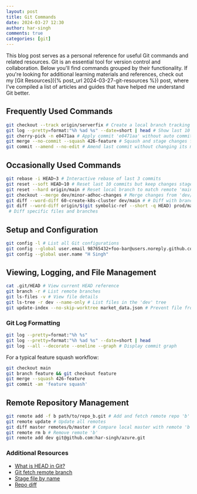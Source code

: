 ```yaml
---
layout: post
title: Git Commands
date: 2024-03-27 12:30
author: har-singh
comments: true
categories: [git]
---
```


This blog post serves as a personal reference for useful Git commands and related resources. Git is an essential tool for version control and collaboration. Below you'll find commands grouped by their functionality. If you're looking for additional learning materials and references, check out my [Git Resources]({% post_url 2024-03-27-git-resources %}) post, where I’ve compiled a list of articles and guides that have helped me understand Git better.

## Frequently Used Commands

```sh
git checkout --track origin/serverfix # Create a local branch tracking 'origin/serverfix'
git log --pretty=format:"%h %ad %s" --date=short | head # Show last 10 commits concisely
git cherry-pick -n e0471aa # Apply commit 'e0471aa' without auto committing
git merge --no-commit --squash 426-feature # Squash and stage changes from '426-feature'
git commit --amend --no-edit # Amend last commit without changing its message
```

## Occasionally Used Commands

```sh
git rebase -i HEAD~3 # Interactive rebase of last 3 commits
git reset --soft HEAD~10 # Reset last 10 commits but keep changes staged
git reset --hard origin/main # Reset local branch to match remote 'main'
git checkout --merge dev/minor-adhoc-changes # Merge changes from 'dev/minor-adhoc-changes'
git diff --word-diff 60-create-k8s-cluster dev/main # # Diff with branch 'dev/main'
git diff --word-diff origin/$(git symbolic-ref --short -q HEAD) prod/main ':*backend.tf' ':*locals.tf' path/to/dir
 # Diff specific files and branches
```

## Setup and Configuration

```sh
git config -l # List all Git configurations
git config --global user.email 98765432+foo-bar@users.noreply.github.com
git config --global user.name "H Singh"
```

## Viewing, Logging, and File Management

```sh
cat .git/HEAD # View current HEAD reference
git branch -r # List remote branches
git ls-files -v # View file details
git ls-tree -r dev --name-only # List files in the 'dev' tree
git update-index --no-skip-worktree market_data.json # Prevent file from being skipped
```

### Git Log Formatting

```sh
git log --pretty=format:"%h %s"
git log --pretty=format:"%h %ad %s" --date=short | head
git log --all --decorate --oneline --graph # Display commit graph
```

For a typical feature squash workflow:
```sh
git checkout main
git branch feature && git checkout feature
git merge --squash 426-feature
git commit -am 'feature squash'
```

## Remote Repository Management

```sh
git remote add -f b path/to/repo_b.git # Add and fetch remote repo 'b'
git remote update # Update all remotes
git diff master remotes/b/master # Compare local master with remote 'b' master
git remote rm b # Remove remote 'b'
git remote add dev git@github.com:har-singh/azure.git
```

### Additional Resources

- [What is HEAD in Git?](https://stackoverflow.com/questions/2304087/what-is-head-in-git)
- [Git fetch remote branch](https://stackoverflow.com/questions/9537392/git-fetch-remote-branch)
- [Stage file by name](https://stackoverflow.com/questions/3774439/stage-file-by-its-file-name-regardless-of-directory-git)
- [Repo diff](https://stackoverflow.com/questions/1968512/getting-the-difference-between-two-repositories)
